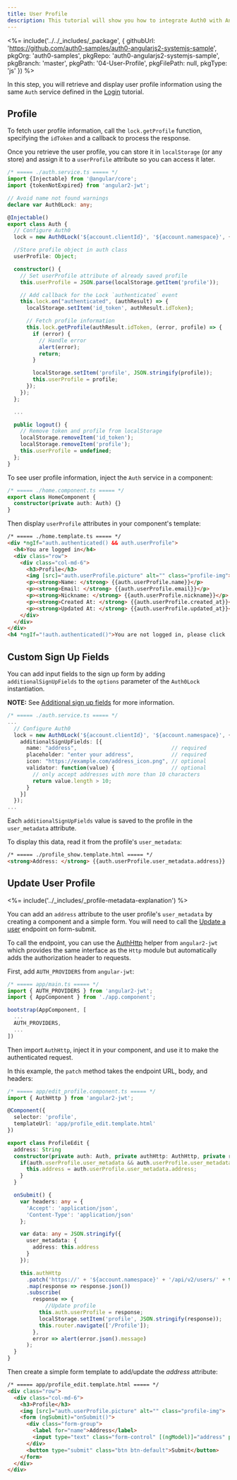 ```yaml
---
title: User Profile
description: This tutorial will show you how to integrate Auth0 with Angular2 to authenticate and fetch/show profile information.
---
```


<%= include('../../_includes/_package', {
  githubUrl: 'https://github.com/auth0-samples/auth0-angularjs2-systemjs-sample',
  pkgOrg: 'auth0-samples',
  pkgRepo: 'auth0-angularjs2-systemjs-sample',
  pkgBranch: 'master',
  pkgPath: '04-User-Profile',
  pkgFilePath: null,
  pkgType: 'js'
}) %>

In this step, you will retrieve and display user profile information using the same `Auth` service defined in the [Login](/quickstart/spa/angular2/01-login) tutorial.

## Profile

To fetch user profile information, call the `lock.getProfile` function, specifying the `idToken` and a callback to process the response.

Once you retrieve the user profile, you can store it in `localStorage` (or any store) and assign it to a `userProfile` attribute so you can access it later.

```typescript
/* ===== ./auth.service.ts ===== */
import {Injectable} from '@angular/core';
import {tokenNotExpired} from 'angular2-jwt';

// Avoid name not found warnings
declare var Auth0Lock: any;

@Injectable()
export class Auth {
  // Configure Auth0
  lock = new Auth0Lock('${account.clientId}', '${account.namespace}', {});

  //Store profile object in auth class
  userProfile: Object;

  constructor() {
    // Set userProfile attribute of already saved profile
    this.userProfile = JSON.parse(localStorage.getItem('profile'));

    // Add callback for the Lock `authenticated` event
    this.lock.on("authenticated", (authResult) => {
      localStorage.setItem('id_token', authResult.idToken);

      // Fetch profile information
      this.lock.getProfile(authResult.idToken, (error, profile) => {
        if (error) {
          // Handle error
          alert(error);
          return;
        }

        localStorage.setItem('profile', JSON.stringify(profile));
        this.userProfile = profile;
      });
    });
  };

  ...

  public logout() {
    // Remove token and profile from localStorage
    localStorage.removeItem('id_token');
    localStorage.removeItem('profile');
    this.userProfile = undefined;
  };
}
```
To see user profile information, inject the `Auth` service in a component:

```typescript
/* ===== ./home.component.ts ===== */
export class HomeComponent {
  constructor(private auth: Auth) {}
}
```

Then display `userProfile` attributes in your component's template:

```html
/* ===== ./home.template.ts ===== */
<div *ngIf="auth.authenticated() && auth.userProfile">
  <h4>You are logged in</h4>
  <div class="row">
    <div class="col-md-6">
      <h3>Profile</h3>
      <img [src]="auth.userProfile.picture" alt="" class="profile-img">
      <p><strong>Name: </strong> {{auth.userProfile.name}}</p>
      <p><strong>Email: </strong> {{auth.userProfile.email}}</p>
      <p><strong>Nickname: </strong> {{auth.userProfile.nickname}}</p>
      <p><strong>Created At: </strong> {{auth.userProfile.created_at}}</p>
      <p><strong>Updated At: </strong> {{auth.userProfile.updated_at}}</p>
    </div>
  </div>
</div>
<h4 *ngIf="!auth.authenticated()">You are not logged in, please click 'Log in' button to login</h4>
```

## Custom Sign Up Fields

You can add input fields to the sign up form by adding `additionalSignUpFields` to the `options` parameter of the `Auth0Lock` instantiation. 

**NOTE:** See [Additional sign up fields](https://github.com/auth0/lock#additional-sign-up-fields) for more information.

```typescript
/* ===== ./auth.service.ts ===== */
...
  // Configure Auth0
  lock = new Auth0Lock('${account.clientId}', '${account.namespace}', {
    additionalSignUpFields: [{
      name: "address",                              // required
      placeholder: "enter your address",            // required
      icon: "https://example.com/address_icon.png", // optional
      validator: function(value) {                  // optional
        // only accept addresses with more than 10 characters
        return value.length > 10;
      }
    }]
  });
...
```

Each `additionalSignUpFields` value is saved to the profile in the `user_metadata` attribute.

To display this data, read it from the profile's `user_metadata`:

```html
/* ===== ./profile_show.template.html ===== */
<strong>Address: </strong> {{auth.userProfile.user_metadata.address}}
```

## Update User Profile

<%= include('../_includes/_profile-metadata-explanation') %>

You can add an `address` attribute to the user profile's `user_metadata` by creating a component and a simple form. You will need to call the [Update a user](/api/management/v2#!/Users/patch_users_by_id) endpoint on form-submit. 

To call the endpoint, you can use the [AuthHttp](https://github.com/auth0/angular2-jwt#sending-authenticated-requests) helper from `angular2-jwt` which provides the same interface as the `Http` module but automatically adds the authorization header to requests.

First, add `AUTH_PROVIDERS` from `angular-jwt`:

```typescript
/* ===== app/main.ts ===== */
import { AUTH_PROVIDERS } from 'angular2-jwt';
import { AppComponent } from './app.component';

bootstrap(AppComponent, [
  ...
  AUTH_PROVIDERS,
  ...
])
```

Then import `AuthHttp`, inject it in your component, and use it to make the authenticated request. 

In this example, the `patch` method takes the endpoint URL, body, and headers:

```typescript
/* ===== app/edit_profile.component.ts ===== */
import { AuthHttp } from 'angular2-jwt';

@Component({
  selector: 'profile',
  templateUrl: 'app/profile_edit.template.html'
})

export class ProfileEdit {
  address: String
  constructor(private auth: Auth, private authHttp: AuthHttp, private router: Router) {
    if(auth.userProfile.user_metadata && auth.userProfile.user_metadata.address){
      this.address = auth.userProfile.user_metadata.address;
    }
  }

  onSubmit() {
    var headers: any = {
      'Accept': 'application/json',
      'Content-Type': 'application/json'
    };

    var data: any = JSON.stringify({
      user_metadata: {
        address: this.address
      }
    });

    this.authHttp
      .patch('https://' + '${account.namespace}' + '/api/v2/users/' + this.auth.userProfile.user_id, data, {headers: headers})
      .map(response => response.json())
      .subscribe(
        response => {
        	//Update profile
          this.auth.userProfile = response;
          localStorage.setItem('profile', JSON.stringify(response));
          this.router.navigate(['/Profile']);
        },
        error => alert(error.json().message)
      );
  }
}
```

Then create a simple form template to add/update the *address* attribute:

```html
/* ===== app/profile_edit.template.html ===== */
<div class="row">
  <div class="col-md-6">
    <h3>Profile</h3>
    <img [src]="auth.userProfile.picture" alt="" class="profile-img">
    <form (ngSubmit)="onSubmit()">
      <div class="form-group">
        <label for="name">Address</label>
        <input type="text" class="form-control" [(ngModel)]="address" placeholder="Enter address">
      </div>
      <button type="submit" class="btn btn-default">Submit</button>
    </form>
  </div>
</div>
```


